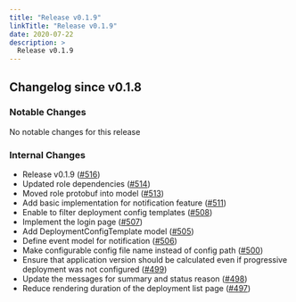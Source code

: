 ```yaml
---
title: "Release v0.1.9"
linkTitle: "Release v0.1.9"
date: 2020-07-22
description: >
  Release v0.1.9
---
```


## Changelog since v0.1.8

### Notable Changes
No notable changes for this release

### Internal Changes
* Release v0.1.9 ([#516](https://github.com/pipe-cd/pipe/pull/516))
* Updated role dependencies ([#514](https://github.com/pipe-cd/pipe/pull/514))
* Moved role protobuf into model ([#513](https://github.com/pipe-cd/pipe/pull/513))
* Add basic implementation for notification feature ([#511](https://github.com/pipe-cd/pipe/pull/511))
* Enable to filter deployment config templates ([#508](https://github.com/pipe-cd/pipe/pull/508))
* Implement the login page ([#507](https://github.com/pipe-cd/pipe/pull/507))
* Add DeploymentConfigTemplate model ([#505](https://github.com/pipe-cd/pipe/pull/505))
* Define event model for notification ([#506](https://github.com/pipe-cd/pipe/pull/506))
* Make configurable config file name instead of config path ([#500](https://github.com/pipe-cd/pipe/pull/500))
* Ensure that application version should be calculated even if progressive deployment was not configured ([#499](https://github.com/pipe-cd/pipe/pull/499))
* Update the messages for summary and status reason ([#498](https://github.com/pipe-cd/pipe/pull/498))
* Reduce rendering duration of the deployment list page ([#497](https://github.com/pipe-cd/pipe/pull/497))
